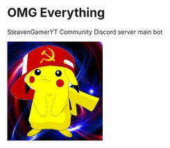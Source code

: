 # OMG Everything
SteavenGamerYT Community Discord server main bot

![Profile Image](https://github.com/OMGDiscord/Bot/blob/main/bot-image.jpeg?raw=true)
